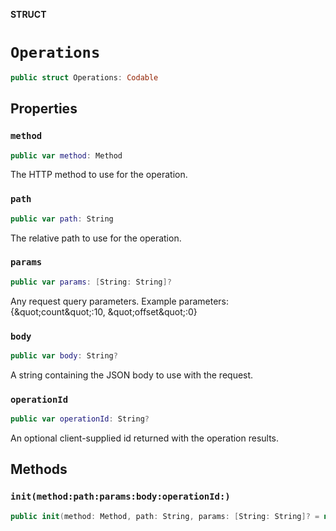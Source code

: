 **STRUCT**

# `Operations`

```swift
public struct Operations: Codable
```

## Properties
### `method`

```swift
public var method: Method
```

The HTTP method to use for the operation.

### `path`

```swift
public var path: String
```

The relative path to use for the operation.

### `params`

```swift
public var params: [String: String]?
```

Any request query parameters. Example parameters: {\&quot;count\&quot;:10, \&quot;offset\&quot;:0}

### `body`

```swift
public var body: String?
```

A string containing the JSON body to use with the request.

### `operationId`

```swift
public var operationId: String?
```

An optional client-supplied id returned with the operation results.

## Methods
### `init(method:path:params:body:operationId:)`

```swift
public init(method: Method, path: String, params: [String: String]? = nil, body: String? = nil, operationId: String? = nil)
```

